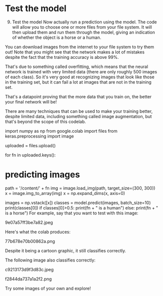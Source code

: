 # Test the model

9. Test the model
Now actually run a prediction using the model. The code will allow you to choose one or more files from your file system. It will then upload them and run them through the model, giving an indication of whether the object is a horse or a human.

You can download images from the internet to your file system to try them out! Note that you might see that the network makes a lot of mistakes despite the fact that the training accuracy is above 99%.

That's due to something called overfitting, which means that the neural network is trained with very limited data (there are only roughly 500 images of each class). So it's very good at recognizing images that look like those in the training set, but it can fail a lot at images that are not in the training set.

That's a datapoint proving that the more data that you train on, the better your final network will be!

There are many techniques that can be used to make your training better, despite limited data, including something called image augmentation, but that's beyond the scope of this codelab.


import numpy as np
from google.colab import files
from keras.preprocessing import image
 
uploaded = files.upload()
 
for fn in uploaded.keys():
 
  # predicting images
  path = '/content/' + fn
  img = image.load_img(path, target_size=(300, 300))
  x = image.img_to_array(img)
  x = np.expand_dims(x, axis=0)
 
  images = np.vstack([x])
  classes = model.predict(images, batch_size=10)
  print(classes[0])
  if classes[0]>0.5:
    print(fn + " is a human")
  else:
    print(fn + " is a horse")
For example, say that you want to test with this image:

9e07a57ff3be7a82.jpeg

Here's what the colab produces:

77b678e70b00862a.png

Despite it being a cartoon graphic, it still classifies correctly.

The following image also classifies correctly:

c9213173d9f3d83c.jpeg

f2844da737a1a2f2.png

Try some images of your own and explore!